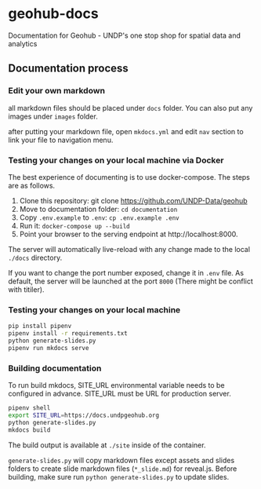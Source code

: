# geohub-docs

Documentation for Geohub - UNDP's one stop shop for spatial data and analytics

## Documentation process

### Edit your own markdown

all markdown files should be placed under `docs` folder. You can also put any images under `images` folder.

after putting your markdown file, open `mkdocs.yml` and edit `nav` section to link your file to navigation menu.

### Testing your changes on your local machine via Docker

The best experience of documenting is to use docker-compose. The steps are as follows.

1. Clone this repository: git clone https://github.com/UNDP-Data/geohub
1. Move to documentation folder: `cd documentation`
1. Copy `.env.example` to `.env`: `cp .env.example .env`
1. Run it: `docker-compose up --build`
1. Point your browser to the serving endpoint at http://localhost:8000.

The server will automatically live-reload with any change made to the local `./docs` directory.

If you want to change the port number exposed, change it in `.env` file. As default, the server will be launched at the port `8000` (There might be conflict with titiler).

### Testing your changes on your local machine

```bash
pip install pipenv
pipenv install -r requirements.txt
python generate-slides.py
pipenv run mkdocs serve
```

### Building documentation

To run build mkdocs, SITE_URL environmental variable needs to be configured in advance. SITE_URL must be URL for production server.

```bash
pipenv shell
export SITE_URL=https://docs.undpgeohub.org
python generate-slides.py
mkdocs build
```

The build output is available at `./site` inside of the container.

`generate-slides.py` will copy markdown files except assets and slides folders to create slide markdown files (`*_slide.md`) for reveal.js. Before building, make sure run `python generate-slides.py` to update slides.
